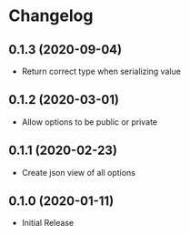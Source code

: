 Changelog
=========

0.1.3 (2020-09-04)
------------------
* Return correct type when serializing value

0.1.2 (2020-03-01)
------------------
* Allow options to be public or private

0.1.1 (2020-02-23)
------------------
* Create json view of all options

0.1.0 (2020-01-11)
------------------
* Initial Release
